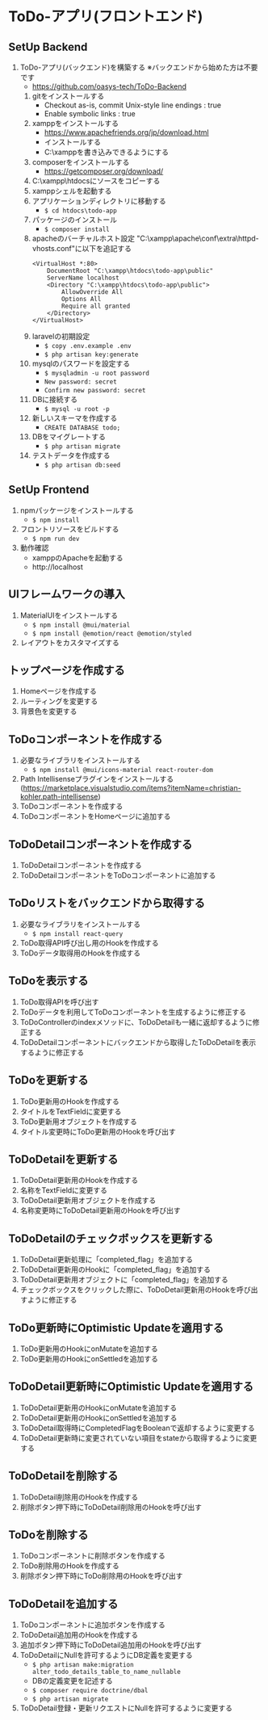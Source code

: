 # ToDo-アプリ(フロントエンド)

## SetUp Backend
1. ToDo-アプリ(バックエンド)を構築する ※バックエンドから始めた方は不要です
    - https://github.com/oasys-tech/ToDo-Backend
    1. gitをインストールする
        * Checkout as-is, commit Unix-style line endings : true
        * Enable symbolic links : true
    1. xamppをインストールする
        * https://www.apachefriends.org/jp/download.html
        * インストールする
        * C:\xamppを書き込みできるようにする
    1. composerをインストールする
        * https://getcomposer.org/download/
    1. C:\xampp\htdocsにソースをコピーする
    1. xamppシェルを起動する
    1. アプリケーションディレクトリに移動する
        * `$ cd htdocs\todo-app`
    1. パッケージのインストール
        * `$ composer install`
    1. apacheのバーチャルホスト設定
        "C:\xampp\apache\conf\extra\httpd-vhosts.conf"に以下を追記する
        ```
        <VirtualHost *:80>
            DocumentRoot "C:\xampp\htdocs\todo-app\public"
            ServerName localhost
            <Directory "C:\xampp\htdocs\todo-app\public">
                AllowOverride All
                Options All
                Require all granted
            </Directory>
        </VirtualHost>
        ```
    1. laravelの初期設定
        * `$ copy .env.example .env`
        * `$ php artisan key:generate`
    1. mysqlのパスワードを設定する
        * `$ mysqladmin -u root password`
        * `New password: secret`
        * `Confirm new password: secret`
    1. DBに接続する
        * `$ mysql -u root -p`
    1. 新しいスキーマを作成する
        * `CREATE DATABASE todo;`
    1. DBをマイグレートする
        * `$ php artisan migrate`
    1. テストデータを作成する
        * `$ php artisan db:seed`

## SetUp Frontend
1. npmパッケージをインストールする
    * `$ npm install`
1. フロントリソースをビルドする
    * `$ npm run dev`
1. 動作確認
    * xamppのApacheを起動する
    * http://localhost

## UIフレームワークの導入
1. MaterialUIをインストールする
    * `$ npm install @mui/material`
    * `$ npm install @emotion/react @emotion/styled`
1. レイアウトをカスタマイズする

## トップページを作成する
1. Homeページを作成する
1. ルーティングを変更する
1. 背景色を変更する

## ToDoコンポーネントを作成する
1. 必要なライブラリをインストールする
    * `$ npm install @mui/icons-material react-router-dom`
1. Path Intellisenseプラグインをインストールする(https://marketplace.visualstudio.com/items?itemName=christian-kohler.path-intellisense)
1. ToDoコンポーネントを作成する
1. ToDoコンポーネントをHomeページに追加する

## ToDoDetailコンポーネントを作成する
1. ToDoDetailコンポーネントを作成する
1. ToDoDetailコンポーネントをToDoコンポーネントに追加する

## ToDoリストをバックエンドから取得する
1. 必要なライブラリをインストールする
    * `$ npm install react-query`
1. ToDo取得API呼び出し用のHookを作成する
1. ToDoデータ取得用のHookを作成する

## ToDoを表示する
1. ToDo取得APIを呼び出す
1. ToDoデータを利用してToDoコンポーネントを生成するように修正する
1. ToDoControllerのindexメソッドに、ToDoDetailも一緒に返却するように修正する
1. ToDoDetailコンポーネントにバックエンドから取得したToDoDetailを表示するように修正する

## ToDoを更新する
1. ToDo更新用のHookを作成する
1. タイトルをTextFieldに変更する
1. ToDo更新用オブジェクトを作成する
1. タイトル変更時にToDo更新用のHookを呼び出す

## ToDoDetailを更新する
1. ToDoDetail更新用のHookを作成する
1. 名称をTextFieldに変更する
1. ToDoDetail更新用オブジェクトを作成する
1. 名称変更時にToDoDetail更新用のHookを呼び出す

## ToDoDetailのチェックボックスを更新する
1. ToDoDetail更新処理に「completed_flag」を追加する
1. ToDoDetail更新用のHookに「completed_flag」を追加する
1. ToDoDetail更新用オブジェクトに「completed_flag」を追加する
1. チェックボックスをクリックした際に、ToDoDetail更新用のHookを呼び出すように修正する

## ToDo更新時にOptimistic Updateを適用する
1. ToDo更新用のHookにonMutateを追加する
1. ToDo更新用のHookにonSettledを追加する

## ToDoDetail更新時にOptimistic Updateを適用する
1. ToDoDetail更新用のHookにonMutateを追加する
1. ToDoDetail更新用のHookにonSettledを追加する
1. ToDoDetail取得時にCompletedFlagをBooleanで返却するように変更する
1. ToDoDetail更新時に変更されていない項目をstateから取得するように変更する

## ToDoDetailを削除する
1. ToDoDetail削除用のHookを作成する
1. 削除ボタン押下時にToDoDetail削除用のHookを呼び出す

## ToDoを削除する
1. ToDoコンポーネントに削除ボタンを作成する
1. ToDo削除用のHookを作成する
1. 削除ボタン押下時にToDo削除用のHookを呼び出す

## ToDoDetailを追加する
1. ToDoコンポーネントに追加ボタンを作成する
1. ToDoDetail追加用のHookを作成する
1. 追加ボタン押下時にToDoDetail追加用のHookを呼び出す
1. ToDoDetailにNullを許可するようにDB定義を変更する
    * `$ php artisan make:migration alter_todo_details_table_to_name_nullable`
    * DBの定義変更を記述する
    * `$ composer require doctrine/dbal`
    * `$ php artisan migrate`
1. ToDoDetail登録・更新リクエストにNullを許可するように変更する

